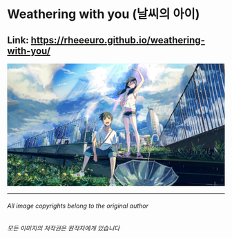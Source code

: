 # Weathering with you (날씨의 아이)

## Link: https://rheeeuro.github.io/weathering-with-you/

![main](https://raw.githubusercontent.com/rheeeuro/weathering-with-you/main/assets/main/main.jpg)

---

###### All image copyrights belong to the original author

###### 모든 이미지의 저작권은 원작자에게 있습니다
